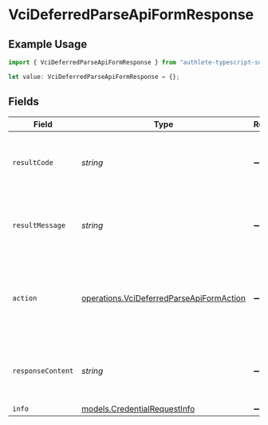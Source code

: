 # VciDeferredParseApiFormResponse

## Example Usage

```typescript
import { VciDeferredParseApiFormResponse } from "authlete-typescript-sdk/models/operations";

let value: VciDeferredParseApiFormResponse = {};
```

## Fields

| Field                                                                                                | Type                                                                                                 | Required                                                                                             | Description                                                                                          |
| ---------------------------------------------------------------------------------------------------- | ---------------------------------------------------------------------------------------------------- | ---------------------------------------------------------------------------------------------------- | ---------------------------------------------------------------------------------------------------- |
| `resultCode`                                                                                         | *string*                                                                                             | :heavy_minus_sign:                                                                                   | The code which represents the result of the API call.                                                |
| `resultMessage`                                                                                      | *string*                                                                                             | :heavy_minus_sign:                                                                                   | A short message which explains the result of the API call.                                           |
| `action`                                                                                             | [operations.VciDeferredParseApiFormAction](../../models/operations/vcideferredparseapiformaction.md) | :heavy_minus_sign:                                                                                   | The next action that the deferred credential endpoint should take.                                   |
| `responseContent`                                                                                    | *string*                                                                                             | :heavy_minus_sign:                                                                                   | The content of the response to the request sender.                                                   |
| `info`                                                                                               | [models.CredentialRequestInfo](../../models/credentialrequestinfo.md)                                | :heavy_minus_sign:                                                                                   | N/A                                                                                                  |